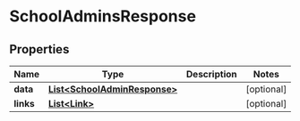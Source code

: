 # SchoolAdminsResponse

## Properties
Name | Type | Description | Notes
------------ | ------------- | ------------- | -------------
**data** | [**List&lt;SchoolAdminResponse&gt;**](SchoolAdminResponse.md) |  |  [optional]
**links** | [**List&lt;Link&gt;**](Link.md) |  |  [optional]
